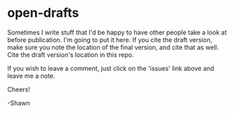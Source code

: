 # open-drafts

Sometimes I write stuff that I'd be happy to have other people take a look at before publication. I'm going to put it here. If you cite the draft version, make sure you note the location of the final version, and cite that as well. Cite the draft version's location in this repo.

If you wish to leave a comment, just click on the 'issues' link above and leave me a note.

Cheers!

-Shawn
